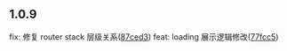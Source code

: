 ## 1.0.9

fix: 修复 router stack 层级关系([87ced3](https://github.com/0x30/vue-navigation/commit/87ced36ab360578edb6d887abe2142847af0682e))
feat: loading 展示逻辑修改([77fcc5](https://github.com/0x30/vue-navigation/commit/77fcc548a9e59b3ac7847932c9ac70bcb71a57bf))
